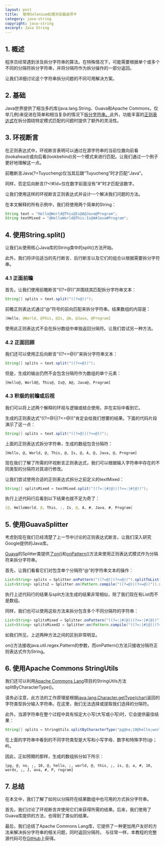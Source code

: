 ```yaml
---
layout: post
title:  使用Selenium处理浏览器选项卡
category: java-string
copyright: java-string
excerpt: Java String
---
```


## 1. 概述

程序员经常遇到涉及拆分字符串的算法。在特殊情况下，可能需要根据单个或多个不同的分隔符拆分字符串，并将分隔符作为拆分操作的一部分返回。

让我们详细讨论这个字符串拆分问题的不同可用解决方案。

## 2. 基础

Java世界提供了相当多的库(java.lang.String、Guava和Apache Commons，仅举几例)来促进在简单和相当复杂的情况下[拆分字符串。](https://www.tuyucheng.com/java-split-string)此外，功能丰富的[正则表达式](https://www.tuyucheng.com/regular-expressions-java)在拆分围绕特定模式匹配的问题时提供了额外的灵活性。

## 3. 环视断言

在正则表达式中，环视断言表明可以通过在源字符串的当前位置向前看(lookahead)或向后看(lookbehind)另一个模式来进行匹配。让我们通过一个例子更好地理解这一点。

前瞻断言Java(?=Tuyucheng)仅当其后跟“Tuyucheng”时才匹配“Java”。

同样，否定后向断言(?<!#)d+仅在数字前面没有“#”时才匹配该数字。

让我们使用这样的环视断言正则表达式并设计一个解决我们问题的方法。

在本文解释的所有示例中，我们将使用两个简单的String：

```java
String text = "Hello@World@This@Is@A@Java@Program";
String textMixed = "@HelloWorld@This:Is@A#Java#Program";
```

## 4. 使用String.split()

让我们从使用核心Java库的String类中的split()方法开始。

此外，我们将评估适当的先行断言、后行断言以及它们的组合以根据需要拆分字符串。

### 4.1 正面前瞻

首先，让我们使用前瞻断言“((?=@))”并围绕其匹配拆分字符串文本：

```java
String[] splits = text.split("((?=@))");
```

前瞻正则表达式通过“@”符号的前向匹配来拆分字符串。结果数组的内容是：

```java
[Hello, @World, @This, @Is, @A, @Java, @Program]
```

使用此正则表达式不会在拆分数组中单独返回分隔符。让我们尝试另一种方法。

### 4.2 正面回顾

我们还可以使用正后向断言“((?<=@))”来拆分字符串文本：

```java
String[] splits = text.split("((?<=@))");
```

但是，生成的输出仍然不会包含分隔符作为数组的单个元素：

```plaintext
[Hello@, World@, This@, Is@, A@, Java@, Program]
```

### 4.3 积极的前瞻或后视

我们可以将上述两个解释的环视与逻辑或结合使用，并在实际中看到它。

生成的正则表达式“((?=@)|(?<=@))”肯定会给我们想要的结果。下面的代码片段演示了这一点：

```java
String[] splits = text.split("((?=@)|(?<=@))");
```

上面的正则表达式拆分字符串，生成的数组包含分隔符：

```plaintext
[Hello, @, World, @, This, @, Is, @, A, @, Java, @, Program]
```

现在我们了解了所需的环视断言正则表达式，我们可以根据输入字符串中存在的不同类型的分隔符对其进行修改。

让我们尝试使用合适的正则表达式拆分之前定义的textMixed：

```java
String[] splitsMixed = textMixed.split("((?=:|#|@)|(?<=:|#|@))");
```

执行上述代码行后看到以下结果也就不足为奇了：

```java
[@, HelloWorld, @, This, :, Is, @, A, #, Java, #, Program]
```

## 5. 使用GuavaSplitter

考虑到现在我们已经清楚了上一节中讨论的正则表达式断言，让我们深入研究Google提供的Java库。

[Guava](https://www.tuyucheng.com/guava-guide)的Splitter类提供[了on()](https://guava.dev/releases/23.0/api/docs/com/google/common/base/Splitter.html#on-java.util.regex.Pattern-)和[onPattern()](https://guava.dev/releases/23.0/api/docs/com/google/common/base/Splitter.html#onPattern-java.lang.String-)方法来使用正则表达式模式作为分隔符来拆分字符串。

首先，让我们看看它们对包含单个分隔符“@”的字符串文本的操作：

```java
List<String> splits = Splitter.onPattern("((?=@)|(?<=@))").splitToList(text);
List<String> splits2 = Splitter.on(Pattern.compile("((?=@)|(?<=@))")).splitToList(text);
```

执行上述代码行的结果与split方法生成的结果非常相似，除了我们现在有List而不是数组。

同样，我们也可以使用这些方法来拆分包含多个不同分隔符的字符串：

```java
List<String> splitsMixed = Splitter.onPattern("((?=:|#|@)|(?<=:|#|@))").splitToList(textMixed);
List<String> splitsMixed2 = Splitter.on(Pattern.compile("((?=:|#|@)|(?<=:|#|@))")).splitToList(textMixed);
```

如我们所见，上述两种方法之间的区别非常明显。

on()方法接收java.util.regex.Pattern的参数，而onPattern()方法只接收分隔符正则表达式作为String。

## 6. 使用Apache Commons StringUtils

我们还可以利用[Apache Commons Lang](https://www.tuyucheng.com/java-commons-lang-3)项目的StringUtils方法splitByCharacterType()。

请务必注意，此方法的工作原理是根据[java.lang.Character.getType(char)](https://docs.oracle.com/en/java/javase/11/docs/api/java.base/java/lang/Character.html#getType(char))返回的字符类型拆分输入字符串。在这里，我们无法选择或提取我们选择的分隔符。

此外，当源字符串在整个过程中具有恒定大小写(大写或小写)时，它会提供最佳结果：

```java
String[] splits = StringUtils.splitByCharacterType("pg@no;10@hello;world@this;is@a#10words;Java#Program");
```

在上面的字符串中看到的不同字符类型是大写和小写字母、数字和特殊字符(@；#)。

因此，正如预期的那样，生成的数组拆分如下所示：

```plaintext
[pg, @, no, ;, 10, @, hello, ;, world, @, this, ;, is, @, a, #, 10, words, ;, J, ava, #, P, rogram]
```

## 7. 总结

在本文中，我们了解了如何以分隔符在结果数组中也可用的方式拆分字符串。

首先，我们讨论了环视断言并使用它们来获得所需的结果。后来，我们使用了Guava库提供的方法，也得到了类似的结果。

最后，我们总结了Apache Commons Lang库，它提供了一种更加用户友好的方法来解决拆分字符串的相关问题，同时返回分隔符。
与往常一样，本教程的完整源代码可在[GitHub](https://github.com/tu-yucheng/taketoday-tutorial4j/tree/master/java-core-modules/java-string-algorithms-1)上获得。
